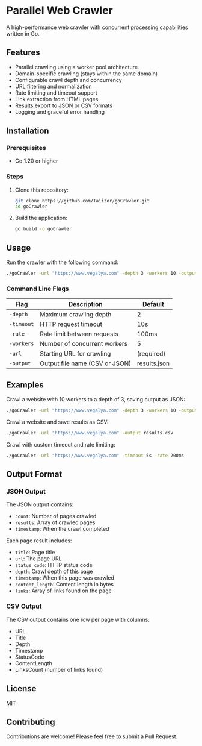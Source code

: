 # Parallel Web Crawler

A high-performance web crawler with concurrent processing capabilities written in Go.

## Features

- Parallel crawling using a worker pool architecture
- Domain-specific crawling (stays within the same domain)
- Configurable crawl depth and concurrency
- URL filtering and normalization
- Rate limiting and timeout support 
- Link extraction from HTML pages
- Results export to JSON or CSV formats
- Logging and graceful error handling

## Installation

### Prerequisites

- Go 1.20 or higher

### Steps

1. Clone this repository:
   ```bash
   git clone https://github.com/Taiizor/goCrawler.git
   cd goCrawler
   ```

2. Build the application:
   ```bash
   go build -o goCrawler
   ```

## Usage

Run the crawler with the following command:

```bash
./goCrawler -url "https://www.vegalya.com" -depth 3 -workers 10 -output results.json
```

### Command Line Flags

| Flag | Description | Default |
|------|-------------|---------|
| `-depth` | Maximum crawling depth | 2 |
| `-timeout` | HTTP request timeout | 10s |
| `-rate` | Rate limit between requests | 100ms |
| `-workers` | Number of concurrent workers | 5 |
| `-url` | Starting URL for crawling | (required) |
| `-output` | Output file name (CSV or JSON) | results.json |

## Examples

Crawl a website with 10 workers to a depth of 3, saving output as JSON:
```bash
./goCrawler -url "https://www.vegalya.com" -depth 3 -workers 10 -output results.json
```

Crawl a website and save results as CSV:
```bash
./goCrawler -url "https://www.vegalya.com" -output results.csv
```

Crawl with custom timeout and rate limiting:
```bash
./goCrawler -url "https://www.vegalya.com" -timeout 5s -rate 200ms
```

## Output Format

### JSON Output

The JSON output contains:
- `count`: Number of pages crawled
- `results`: Array of crawled pages
- `timestamp`: When the crawl completed

Each page result includes:
- `title`: Page title
- `url`: The page URL
- `status_code`: HTTP status code
- `depth`: Crawl depth of this page
- `timestamp`: When this page was crawled
- `content_length`: Content length in bytes
- `links`: Array of links found on the page

### CSV Output

The CSV output contains one row per page with columns:
- URL
- Title
- Depth
- Timestamp
- StatusCode
- ContentLength
- LinksCount (number of links found)

## License

MIT

## Contributing

Contributions are welcome! Please feel free to submit a Pull Request. 